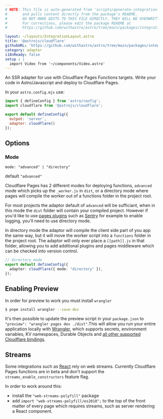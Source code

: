 ```yaml
---
# NOTE: This file is auto-generated from 'scripts/generate-integration-pages.ts'
#       and pulls content directly from the package’s README.
#       DO NOT MAKE EDITS TO THIS FILE DIRECTLY, THEY WILL BE OVERWRITTEN!
#       For corrections, please edit the package README at
#       https://github.com/withastro/astro/tree/main/packages/integrations/cloudflare/

layout: ~/layouts/IntegrationLayout.astro
title: '@astrojs/cloudflare'
githubURL: 'https://github.com/withastro/astro/tree/main/packages/integrations/cloudflare/'
category: adapter
i18nReady: false
setup : |
  import Video from '~/components/Video.astro'
---
```


An SSR adapter for use with Cloudflare Pages Functions targets. Write your code in Astro/Javascript and deploy to Cloudflare Pages.

In your `astro.config.mjs` use:

```js
import { defineConfig } from 'astro/config';
import cloudflare from '@astrojs/cloudflare';

export default defineConfig({
  output: 'server',
  adapter: cloudflare()
});
```

## Options

### Mode

`mode: "advanced" | "directory"`

default `"advanced"`

Cloudflare Pages has 2 different modes for deploying functions, `advanced` mode which picks up the `_worker.js` in `dist`, or a directory mode where pages will compile the worker out of a functions folder in the project root.

For most projects the adaptor default of `advanced` will be sufficiant, when in this mode the `dist` folder will contain your compiled project. However if you'd like to use [pages plugins](https://developers.cloudflare.com/pages/platform/functions/plugins/) such as [Sentry](https://developers.cloudflare.com/pages/platform/functions/plugins/sentry/) for example to enable logging, you'll need to use directory mode.

In directory mode the adaptor will compile the client side part of you app the same way, but it will move the worker script into a `functions` folder in the project root. The adaptor will only ever place a `[[path]].js` in that folder, allowing you to add additional plugins and pages middleware which can be checked into version control.

```ts
// directory mode
export default defineConfig({
  adapter: cloudflare({ mode: "directory" }),
});

```

## Enabling Preview

In order for preview to work you must install `wrangler`

```sh
$ pnpm install wrangler --save-dev
```

It's then possible to update the preview script in your `package.json` to `"preview": "wrangler pages dev ./dist"`.This will allow you run your entire application locally with [Wrangler](https://github.com/cloudflare/wrangler2), which supports secrets, environment variables, KV namespaces, Durable Objects and [all other supported Cloudflare bindings](https://developers.cloudflare.com/pages/platform/functions/#adding-bindings).

## Streams

Some integrations such as [React](https://github.com/withastro/astro/tree/main/packages/integrations/react) rely on web streams. Currently Cloudflare Pages functions are in beta and don't support the `streams_enable_constructors` feature flag.

In order to work around this:

*   install the `"web-streams-polyfill"` package
*   add `import "web-streams-polyfill/es2018";` to the top of the front matter of every page which requires streams, such as server rendering a React component.

